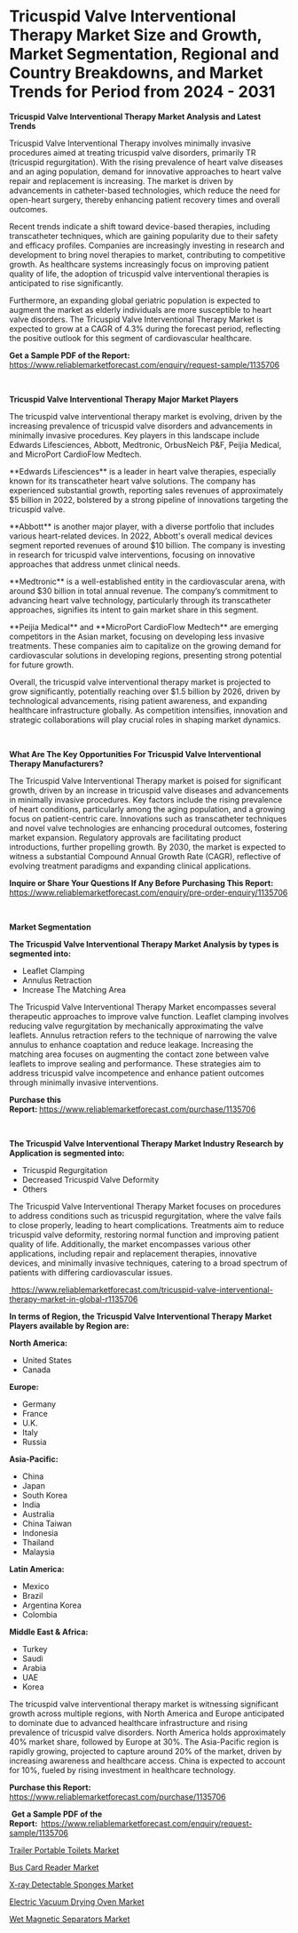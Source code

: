 <p><h1>Tricuspid Valve Interventional Therapy Market Size and Growth, Market Segmentation, Regional and Country Breakdowns, and Market Trends for Period from 2024 -  2031</h1></p><p><strong>Tricuspid Valve Interventional Therapy Market Analysis and Latest Trends</strong></p>
<p><p>Tricuspid Valve Interventional Therapy involves minimally invasive procedures aimed at treating tricuspid valve disorders, primarily TR (tricuspid regurgitation). With the rising prevalence of heart valve diseases and an aging population, demand for innovative approaches to heart valve repair and replacement is increasing. The market is driven by advancements in catheter-based technologies, which reduce the need for open-heart surgery, thereby enhancing patient recovery times and overall outcomes.</p><p>Recent trends indicate a shift toward device-based therapies, including transcatheter techniques, which are gaining popularity due to their safety and efficacy profiles. Companies are increasingly investing in research and development to bring novel therapies to market, contributing to competitive growth. As healthcare systems increasingly focus on improving patient quality of life, the adoption of tricuspid valve interventional therapies is anticipated to rise significantly.</p><p>Furthermore, an expanding global geriatric population is expected to augment the market as elderly individuals are more susceptible to heart valve disorders. The Tricuspid Valve Interventional Therapy Market is expected to grow at a CAGR of 4.3% during the forecast period, reflecting the positive outlook for this segment of cardiovascular healthcare.</p></p>
<p><strong>Get a Sample PDF of the Report:&nbsp;</strong> <a href="https://www.reliablemarketforecast.com/enquiry/request-sample/1135706?utm_campaign=1144&utm_medium=2&utm_source=Github&utm_content=ia&utm_term=20122024&utm_id=tricuspid-valve-interventional-therapy">https://www.reliablemarketforecast.com/enquiry/request-sample/1135706</a></p>
<p>&nbsp;</p>
<p><strong>Tricuspid Valve Interventional Therapy Major Market Players</strong></p>
<p><p>The tricuspid valve interventional therapy market is evolving, driven by the increasing prevalence of tricuspid valve disorders and advancements in minimally invasive procedures. Key players in this landscape include Edwards Lifesciences, Abbott, Medtronic, OrbusNeich P&F, Peijia Medical, and MicroPort CardioFlow Medtech.</p><p>**Edwards Lifesciences** is a leader in heart valve therapies, especially known for its transcatheter heart valve solutions. The company has experienced substantial growth, reporting sales revenues of approximately $5 billion in 2022, bolstered by a strong pipeline of innovations targeting the tricuspid valve. </p><p>**Abbott** is another major player, with a diverse portfolio that includes various heart-related devices. In 2022, Abbott's overall medical devices segment reported revenues of around $10 billion. The company is investing in research for tricuspid valve interventions, focusing on innovative approaches that address unmet clinical needs.</p><p>**Medtronic** is a well-established entity in the cardiovascular arena, with around $30 billion in total annual revenue. The company’s commitment to advancing heart valve technology, particularly through its transcatheter approaches, signifies its intent to gain market share in this segment.</p><p>**Peijia Medical** and **MicroPort CardioFlow Medtech** are emerging competitors in the Asian market, focusing on developing less invasive treatments. These companies aim to capitalize on the growing demand for cardiovascular solutions in developing regions, presenting strong potential for future growth.</p><p>Overall, the tricuspid valve interventional therapy market is projected to grow significantly, potentially reaching over $1.5 billion by 2026, driven by technological advancements, rising patient awareness, and expanding healthcare infrastructure globally. As competition intensifies, innovation and strategic collaborations will play crucial roles in shaping market dynamics.</p></p>
<p>&nbsp;</p>
<p><strong>What Are The Key Opportunities For Tricuspid Valve Interventional Therapy Manufacturers?</strong></p>
<p><p>The Tricuspid Valve Interventional Therapy market is poised for significant growth, driven by an increase in tricuspid valve diseases and advancements in minimally invasive procedures. Key factors include the rising prevalence of heart conditions, particularly among the aging population, and a growing focus on patient-centric care. Innovations such as transcatheter techniques and novel valve technologies are enhancing procedural outcomes, fostering market expansion. Regulatory approvals are facilitating product introductions, further propelling growth. By 2030, the market is expected to witness a substantial Compound Annual Growth Rate (CAGR), reflective of evolving treatment paradigms and expanding clinical applications.</p></p>
<p><strong>Inquire or Share Your Questions If Any Before Purchasing This Report:</strong> <a href="https://www.reliablemarketforecast.com/enquiry/pre-order-enquiry/1135706?utm_campaign=1144&utm_medium=2&utm_source=Github&utm_content=ia&utm_term=20122024&utm_id=tricuspid-valve-interventional-therapy">https://www.reliablemarketforecast.com/enquiry/pre-order-enquiry/1135706</a></p>
<p>&nbsp;</p>
<p><strong>Market Segmentation</strong></p>
<p><strong>The Tricuspid Valve Interventional Therapy Market Analysis by types is segmented into:</strong></p>
<p><ul><li>Leaflet Clamping</li><li>Annulus Retraction</li><li>Increase The Matching Area</li></ul></p>
<p><p>The Tricuspid Valve Interventional Therapy Market encompasses several therapeutic approaches to improve valve function. Leaflet clamping involves reducing valve regurgitation by mechanically approximating the valve leaflets. Annulus retraction refers to the technique of narrowing the valve annulus to enhance coaptation and reduce leakage. Increasing the matching area focuses on augmenting the contact zone between valve leaflets to improve sealing and performance. These strategies aim to address tricuspid valve incompetence and enhance patient outcomes through minimally invasive interventions.</p></p>
<p><strong>Purchase this Report:&nbsp;</strong><a href="https://www.reliablemarketforecast.com/purchase/1135706?utm_campaign=1144&utm_medium=2&utm_source=Github&utm_content=ia&utm_term=20122024&utm_id=tricuspid-valve-interventional-therapy">https://www.reliablemarketforecast.com/purchase/1135706</a></p>
<p>&nbsp;</p>
<p><strong>The Tricuspid Valve Interventional Therapy Market Industry Research by Application is segmented into:</strong></p>
<p><ul><li>Tricuspid Regurgitation</li><li>Decreased Tricuspid Valve Deformity</li><li>Others</li></ul></p>
<p><p>The Tricuspid Valve Interventional Therapy Market focuses on procedures to address conditions such as tricuspid regurgitation, where the valve fails to close properly, leading to heart complications. Treatments aim to reduce tricuspid valve deformity, restoring normal function and improving patient quality of life. Additionally, the market encompasses various other applications, including repair and replacement therapies, innovative devices, and minimally invasive techniques, catering to a broad spectrum of patients with differing cardiovascular issues.</p></p>
<p><a href="https://www.reliablemarketforecast.com/tricuspid-valve-interventional-therapy-market-in-global-r1135706?utm_campaign=1144&utm_medium=2&utm_source=Github&utm_content=ia&utm_term=20122024&utm_id=tricuspid-valve-interventional-therapy">&nbsp;https://www.reliablemarketforecast.com/tricuspid-valve-interventional-therapy-market-in-global-r1135706</a></p>
<p><strong>In terms of Region, the Tricuspid Valve Interventional Therapy Market Players available by Region are:</strong></p>
<p>
    <p> <strong> North America: </strong>
        <ul>
            <li>United States</li>
            <li>Canada</li>
        </ul>
        </p> 
    <p> <strong> Europe: </strong>
        <ul>
            <li>Germany</li>
            <li>France</li>
            <li>U.K.</li>
            <li>Italy</li>
            <li>Russia</li>
        </ul>
        </p> 
    <p> <strong> Asia-Pacific: </strong>
        <ul>
            <li>China</li>
            <li>Japan</li>
            <li>South Korea</li>
            <li>India</li>
            <li>Australia</li>
            <li>China Taiwan</li>
            <li>Indonesia</li>
            <li>Thailand</li>
            <li>Malaysia</li>
        </ul>
        </p> 
    <p> <strong> Latin America: </strong>
        <ul>
            <li>Mexico</li>
            <li>Brazil</li>
            <li>Argentina Korea</li>
            <li>Colombia</li>
        </ul>
        </p> 
    <p> <strong> Middle East & Africa: </strong>
        <ul>
            <li>Turkey</li>
            <li>Saudi</li>
            <li>Arabia</li>
            <li>UAE</li>
            <li>Korea</li>
        </ul>
    </p>
    </p>
<p><p>The tricuspid valve interventional therapy market is witnessing significant growth across multiple regions, with North America and Europe anticipated to dominate due to advanced healthcare infrastructure and rising prevalence of tricuspid valve disorders. North America holds approximately 40% market share, followed by Europe at 30%. The Asia-Pacific region is rapidly growing, projected to capture around 20% of the market, driven by increasing awareness and healthcare access. China is expected to account for 10%, fueled by rising investment in healthcare technology.</p></p>
<p><strong>Purchase this Report: </strong><a href="https://www.reliablemarketforecast.com/purchase/1135706?utm_campaign=1144&utm_medium=2&utm_source=Github&utm_content=ia&utm_term=20122024&utm_id=tricuspid-valve-interventional-therapy">https://www.reliablemarketforecast.com/purchase/1135706</a></p>
<p>&nbsp;<strong>Get a Sample PDF of the Report:&nbsp;&nbsp;</strong><a href="https://www.reliablemarketforecast.com/enquiry/request-sample/1135706?utm_campaign=1144&utm_medium=2&utm_source=Github&utm_content=ia&utm_term=20122024&utm_id=tricuspid-valve-interventional-therapy">https://www.reliablemarketforecast.com/enquiry/request-sample/1135706</a></p>
<p><strong></strong></p>
<p><p><a href="https://www.linkedin.com/pulse/future-trailer-portable-toilets-market-industry-overview-88xqe?utm_campaign=1144&utm_medium=2&utm_source=Github&utm_content=ia&utm_term=20122024&utm_id=tricuspid-valve-interventional-therapy">Trailer Portable Toilets Market</a></p><p><a href="https://www.linkedin.com/pulse/detailed-analysis-size-bus-card-reader-market-projected-141-1d5se?utm_campaign=1144&utm_medium=2&utm_source=Github&utm_content=ia&utm_term=20122024&utm_id=tricuspid-valve-interventional-therapy">Bus Card Reader Market</a></p><p><a href="https://github.com/kimberjam0i/Market-Research-Report-List-1/blob/main/x-ray-detectable-sponges-market.md?utm_campaign=1144&utm_medium=2&utm_source=Github&utm_content=ia&utm_term=20122024&utm_id=tricuspid-valve-interventional-therapy">X-ray Detectable Sponges Market</a></p><p><a href="https://github.com/ElviraLeka1962/Market-Research-Report-List-1/blob/main/electric-vacuum-drying-oven-market.md?utm_campaign=1144&utm_medium=2&utm_source=Github&utm_content=ia&utm_term=20122024&utm_id=tricuspid-valve-interventional-therapy">Electric Vacuum Drying Oven Market</a></p><p><a href="https://www.linkedin.com/pulse/wet-magnetic-separators-market-growth-overview-industry-trends-w4lne?utm_campaign=1144&utm_medium=2&utm_source=Github&utm_content=ia&utm_term=20122024&utm_id=tricuspid-valve-interventional-therapy">Wet Magnetic Separators Market</a></p></p>
